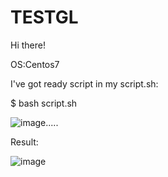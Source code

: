 # TESTGL

Hi there!

OS:Centos7

I've got ready script in my script.sh:

$ bash script.sh

![image](https://user-images.githubusercontent.com/91308486/200638822-f1c3315e-e181-4bb3-be13-c7a3c6b65158.png).....

Result:

![image](https://user-images.githubusercontent.com/91308486/200639521-bdd2f5b4-8a48-446f-b777-a0bb433b0788.png)

